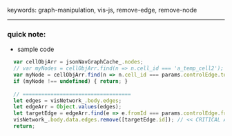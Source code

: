 keywords: graph-manipulation, vis-js, remove-edge, remove-node

--- 
### quick note:
* sample code
```js
  var cellObjArr = jsonNavGraphCache_.nodes;
  // var myNodes = cellObjArr.find(n => n.cell_id === 'a_temp_cell2');
  var myNode = cellObjArr.find(n => n.cell_id === params.controlEdge.to);
  if (myNode !== undefined) { return; }
  
  // ===================================
  let edges = visNetwork_.body.edges;
  let edgeArr = Object.values(edges);
  let targetEdge = edgeArr.find(e => e.fromId === params.controlEdge.from && e.toId === params.controlEdge.to);
  visNetwork_.body.data.edges.remove([targetEdge.id]); // << CRITICAL API to remove edge from graph>>
  return;
```